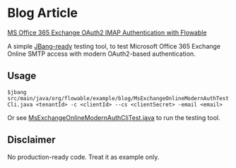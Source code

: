 # Blog Article
 
[MS Office 365 Exchange OAuth2 IMAP Authentication with Flowable](https://www.flowable.com/blog/office-365-exchange-oauth2-imap-authentication?slug=blog/office-365-exchange-oauth2-imap-authentication)

A simple [JBang-ready](https://www.jbang.dev/download/) testing tool, to test Microsoft Office 365 Exchange Online SMTP access with modern OAuth2-based authentication.
## Usage

`$jbang src/main/java/org/flowable/example/blog/MsExchangeOnlineModernAuthTestCli.java <tenantId> -c <clientId> --cs <clientSecret> -email <email>`

Or see [MsExchangeOnlineModernAuthCliTest.java](src/test/java/org/flowable/example/blog/MsExchangeOnlineModernAuthTestCliTest.java) to run the testing tool.

## Disclaimer
No production-ready code. Treat it as example only.